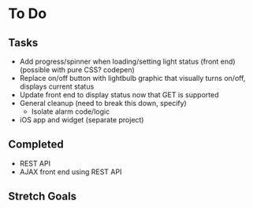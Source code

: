 # To Do  

## Tasks  
* Add progress/spinner when loading/setting light status (front end) (possible with pure CSS? codepen)
* Replace on/off button with lightbulb graphic that visually turns on/off, displays current status
* Update front end to display status now that GET is supported
* General cleanup (need to break this down, specify)
  * Isolate alarm code/logic
* iOS app and widget (separate project)

## Completed  
* REST API
* AJAX front end using REST API


## Stretch Goals  

